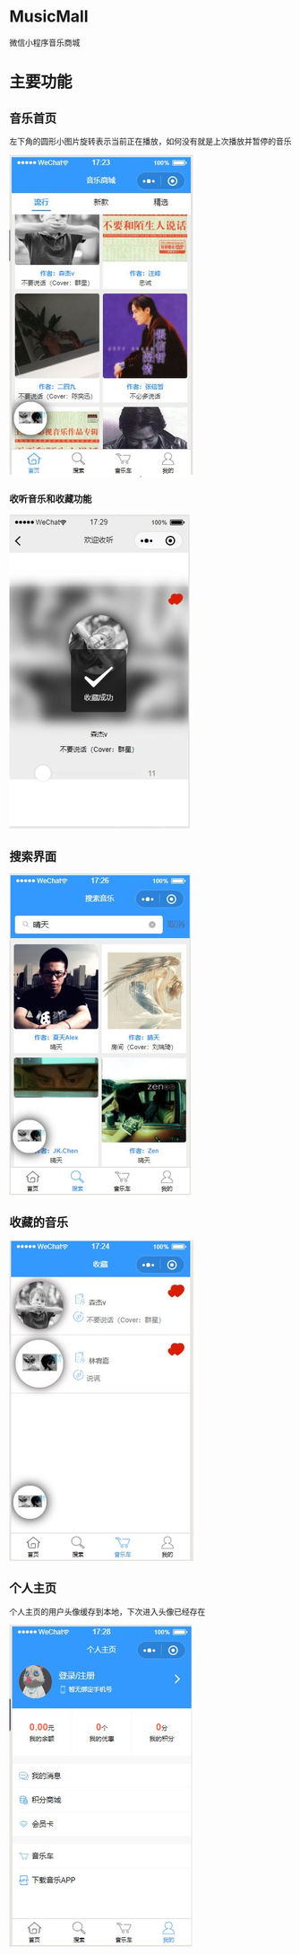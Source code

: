 # MusicMall
微信小程序音乐商城

# 主要功能

## 音乐首页

左下角的圆形小图片旋转表示当前正在播放，如何没有就是上次播放并暂停的音乐

![Image text](https://github.com/cccmmmx/musicpic/blob/master/music/recommend.JPG)

### 收听音乐和收藏功能

![Image text](https://github.com/cccmmmx/musicpic/blob/master/music/listen.JPG)

## 搜索界面

![Image text](https://github.com/cccmmmx/musicpic/blob/master/music/search.JPG)

## 收藏的音乐

![Image text](https://github.com/cccmmmx/musicpic/blob/master/music/collect.JPG)

## 个人主页

个人主页的用户头像缓存到本地，下次进入头像已经存在

![Image text](https://github.com/cccmmmx/musicpic/blob/master/music/proflit.JPG)
